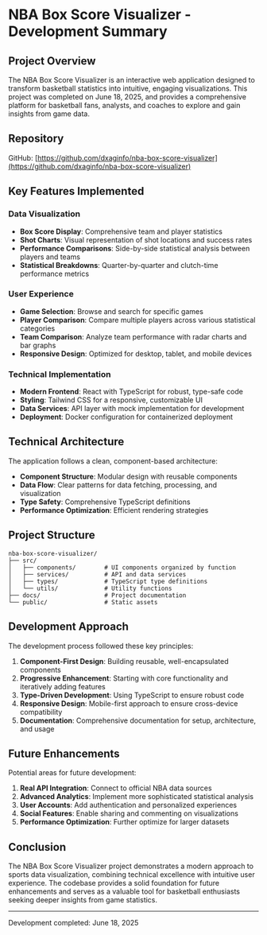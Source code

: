 # NBA Box Score Visualizer - Development Summary

## Project Overview

The NBA Box Score Visualizer is an interactive web application designed to transform basketball statistics into intuitive, engaging visualizations. This project was completed on June 18, 2025, and provides a comprehensive platform for basketball fans, analysts, and coaches to explore and gain insights from game data.

## Repository

GitHub: [https://github.com/dxaginfo/nba-box-score-visualizer](https://github.com/dxaginfo/nba-box-score-visualizer)

## Key Features Implemented

### Data Visualization
- **Box Score Display**: Comprehensive team and player statistics
- **Shot Charts**: Visual representation of shot locations and success rates
- **Performance Comparisons**: Side-by-side statistical analysis between players and teams
- **Statistical Breakdowns**: Quarter-by-quarter and clutch-time performance metrics

### User Experience
- **Game Selection**: Browse and search for specific games
- **Player Comparison**: Compare multiple players across various statistical categories
- **Team Comparison**: Analyze team performance with radar charts and bar graphs
- **Responsive Design**: Optimized for desktop, tablet, and mobile devices

### Technical Implementation
- **Modern Frontend**: React with TypeScript for robust, type-safe code
- **Styling**: Tailwind CSS for a responsive, customizable UI
- **Data Services**: API layer with mock implementation for development
- **Deployment**: Docker configuration for containerized deployment

## Technical Architecture

The application follows a clean, component-based architecture:

- **Component Structure**: Modular design with reusable components
- **Data Flow**: Clear patterns for data fetching, processing, and visualization
- **Type Safety**: Comprehensive TypeScript definitions
- **Performance Optimization**: Efficient rendering strategies

## Project Structure

```
nba-box-score-visualizer/
├── src/
│   ├── components/        # UI components organized by function
│   ├── services/          # API and data services
│   ├── types/             # TypeScript type definitions
│   └── utils/             # Utility functions
├── docs/                  # Project documentation
└── public/                # Static assets
```

## Development Approach

The development process followed these key principles:

1. **Component-First Design**: Building reusable, well-encapsulated components
2. **Progressive Enhancement**: Starting with core functionality and iteratively adding features
3. **Type-Driven Development**: Using TypeScript to ensure robust code
4. **Responsive Design**: Mobile-first approach to ensure cross-device compatibility
5. **Documentation**: Comprehensive documentation for setup, architecture, and usage

## Future Enhancements

Potential areas for future development:

1. **Real API Integration**: Connect to official NBA data sources
2. **Advanced Analytics**: Implement more sophisticated statistical analysis
3. **User Accounts**: Add authentication and personalized experiences
4. **Social Features**: Enable sharing and commenting on visualizations
5. **Performance Optimization**: Further optimize for larger datasets

## Conclusion

The NBA Box Score Visualizer project demonstrates a modern approach to sports data visualization, combining technical excellence with intuitive user experience. The codebase provides a solid foundation for future enhancements and serves as a valuable tool for basketball enthusiasts seeking deeper insights from game statistics.

---

Development completed: June 18, 2025